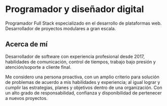 # Programador y diseñador digital
Programador Full Stack especializado en el desarrollo de plataformas web.
Desarrollador de proyectos modulares a gran escala.

## Acerca de mí
Desarrollador de software con experiencia profesional desde 2017, habilidades de comunicación, control de tiempos, trabajo bajo presión y atención/soporte a cliente final.

Me considero una persona proactiva, con un amplio criterio para solución de problemas de acuerdo a mis habilidades y experiencia; al igual lograr y cumplir las estrategias, planes y objetivos dentro de una organización. Con un alto grado de responsabilidad, confianza y disponibilidad de pertenecer a nuevos proyectos.

<!--
**OmarMtya/omarmtya** is a ✨ _special_ ✨ repository because its `README.md` (this file) appears on your GitHub profile.

Here are some ideas to get you started:

- 🔭 I’m currently working on ...
- 🌱 I’m currently learning ...
- 👯 I’m looking to collaborate on ...
- 🤔 I’m looking for help with ...
- 💬 Ask me about ...
- 📫 How to reach me: ...
- 😄 Pronouns: ...
- ⚡ Fun fact: ...
-->
